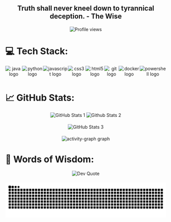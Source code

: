 <div align="center">
  <h2 align="center" style="margin-bottom: 20px;">Truth shall never kneel down to tyrannical deception. - The Wise</h2>
  <img src="https://komarev.com/ghpvc/?username=WiseDodge&style=flat-square&color=blue" alt="Profile views" height="35" />
</div>

# 💻 Tech Stack:
<div align="center" style="display: flex; justify-content: space-around; align-items: center; margin-bottom: 20px;">
  <img src="https://skillicons.dev/icons?i=java" height="40" alt="java logo" />
  <img src="https://skillicons.dev/icons?i=python" height="40" alt="python logo" />
  <img src="https://skillicons.dev/icons?i=javascript" height="40" alt="javascript logo" />
  <img src="https://skillicons.dev/icons?i=css" height="40" alt="css3 logo" />
  <img src="https://skillicons.dev/icons?i=html" height="40" alt="html5 logo" />
  <img src="https://skillicons.dev/icons?i=git" height="40" alt="git logo" />
  <img src="https://skillicons.dev/icons?i=docker" height="40" alt="docker logo" />
  <img src="https://skillicons.dev/icons?i=powershell" height="40" alt="powershell logo" />

</div>

# 📈 GitHub Stats:
<div align="center" style="margin-bottom: 20px;">
  <img src="https://github-readme-stats.vercel.app/api?username=WiseDodge&hide_title=true&hide_rank=false&show_icons=false&include_all_commits=true&count_private=true&disable_animations=false&theme=radical&locale=en&hide_border=true&order=1" height="150" alt="GitHub Stats 1" />
  <img src="https://github-readme-stats.vercel.app/api/top-langs?username=WiseDodge&locale=en&hide_title=true&layout=compact&card_width=320&langs_count=5&theme=radical&hide_border=true&order=2" height="150" alt="Github Stats 2"  />
</div>
<div align="center" style="margin-bottom: 20px;">
  <img src="https://github-readme-streak-stats-one-mauve.vercel.app?user=WiseDodge&theme=radical&hide_border=true" alt="GitHub Stats 3" />
</div>
<div align="center" style="margin-bottom: 20px;">
  <img src="https://github-readme-activity-graph.vercel.app/graph?username=WiseDodge&radius=16&theme=redical&area=true&order=5&hide_title=true&point=FE428E&line=9B2D5F&hide_border=true" height="300" alt="activity-graph graph" />
</div>

# 📜 Words of Wisdom:
<div align="center" style="margin-bottom: 20px;">
  <img src="https://quotes-github-readme.vercel.app/api?type=horizontal&theme=radical" alt="Dev Quote" style="max-width: 100%; height: auto;" />
</div>

<div align="center">
  <a href="https://www.youtube.com/watch?v=dQw4w9WgXcQ" target="_blank">
    <img src="https://raw.githubusercontent.com/WiseDodge/WiseDodge/output/github-contribution-grid-snake-dark.svg" alt="snake gif">
  </a>
</div>
